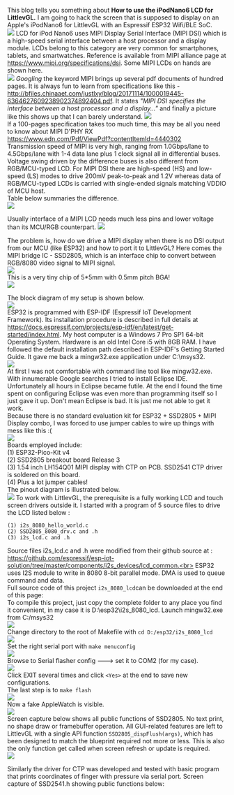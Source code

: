 This blog tells you something about **How to use the iPodNano6 LCD for LittlevGL.** I am going to hack the screen that is supposed to display on an Apple's iPodNano6 for LittlevGL with an Espressif ESP32 Wifi/BLE SoC.<br>
![](https://github.com/techtoys/blog/blob/master/assets/iPodNano6/Running_littlevGL.JPG)
LCD for iPod Nano6 uses MIPI Display Serial Interface (MIPI DSI) which is a high-speed serial interface between a host processor and a display module. LCDs belong to this category are very common for smartphones, tablets, and smartwatches. Reference is available from MIPI alliance page at https://www.mipi.org/specifications/dsi. Some MIPI LCDs on hands are shown here.<br>
![](https://github.com/techtoys/blog/blob/master/assets/iPodNano6/Some_mipi_displays.jpg)
*Googling* the keyword MIPI brings up several pdf documents of hundred pages. It is always fun to learn from specifications like this - http://bfiles.chinaaet.com/justlxy/blog/20171114/1000019445-6364627609238902374892404.pdf.
It states *"MIPI DSI specifies the interface between a host processor and a display..."* and finally a picture like this shows up that I can barely understand.
![](https://github.com/techtoys/blog/blob/master/assets/iPodNano6/mipi_IF.jpg)<br>
If a 100-pages specification takes too much time, this may be all you need to know about MIPI D'PHY RX<br>
https://www.edn.com/Pdf/ViewPdf?contentItemId=4440302<br>
Transmission speed of MIPI is very high, ranging from 1.0Gbps/lane to 4.5Gbps/lane with 1-4 data lane plus 1 clock signal all in differential buses. Voltage swing driven by the difference buses is also different from RGB/MCU-typed LCD. For MIPI DSI there are high-speed (HS) and low-speed (LS) modes to drive 200mV peak-to-peak and 1.2V whereas data of RGB/MCU-typed LCDs is carried with single-ended signals matching VDDIO of MCU host.<br>
Table below summaries the difference.<br>
![](https://github.com/techtoys/blog/blob/master/assets/iPodNano6/mipi_vs_conventional-LCD.jpg)<br>

Usually interface of a MIPI LCD needs much less pins and lower voltage than its MCU/RGB counterpart. 
![](https://github.com/techtoys/blog/blob/master/assets/iPodNano6/Pinout_compare.jpg)<br>

The problem is, how do we drive a MIPI display when there is no DSI output from our MCU (like ESP32) and how to port it to LittlevGL? Here comes the MIPI bridge IC - SSD2805, which is an interface chip to convert between RGB/8080 video signal to MIPI signal.<br> ![](https://github.com/techtoys/blog/blob/master/assets/iPodNano6/SSD2805_top.jpg)<br>
This is a very tiny chip of 5*5mm with 0.5mm pitch BGA!<br>
![](https://github.com/techtoys/blog/blob/master/assets/iPodNano6/SSD2805_bottom.jpg)

The block diagram of my setup is shown below.<br>
![](https://github.com/techtoys/blog/blob/master/assets/iPodNano6/block_diagram.jpg?raw=true)<br>
ESP32 is programmed with ESP-IDF (Espressif IoT Development Framework). Its installation procedure is described in full details at https://docs.espressif.com/projects/esp-idf/en/latest/get-started/index.html. My host computer is a Windows 7 Pro SP1 64-bit Operating System. Hardware is an old Intel Core i5 with 8GB RAM. I have followed the default installation path described in ESP-IDF's Getting Started Guide. It gave me back a mingw32.exe application under C:\msys32\.<br>
![](https://github.com/techtoys/blog/blob/master/assets/iPodNano6/mingw32_folders.jpg)<br>
At first I was not comfortable with command line tool like mingw32.exe. With innumerable Google searches I tried to install Eclipse IDE. Unfortunately all hours in Eclipse became futile. At the end I found the time spent on configuring Eclipse was even more than programming itself so I just gave it up. Don't mean Eclipse is bad. It is just me not able to get it work.<br>
Because there is no standard evaluation kit for ESP32 + SSD2805 + MIPI Display combo, I was forced to use jumper cables to wire up things with mess like this :(<br>
![](https://github.com/techtoys/blog/blob/master/assets/iPodNano6/messy_wireup.JPG)<br>
Boards employed include:<br>
(1) ESP32-Pico-Kit v4<br>
(2) SSD2805 breakout board Release 3 <br>
(3) 1.54 inch LH154Q01 MIPI display with CTP on PCB. SSD2541 CTP driver is soldered on this board.<br>
(4) Plus a lot jumper cables!<br>
The pinout diagram is illustrated below.<br>
![](https://github.com/techtoys/blog/blob/master/assets/iPodNano6/pinout_eps32_LCD.jpg)
To work with LittlevGL, the prerequisite is a fully working LCD and touch screen drivers outside it. I started with a program of 5 source files to drive the LCD listed below :<br>
```
(1) i2s_8080_hello_world.c
(2) SSD2805_8080_drv.c and .h
(3) i2s_lcd.c and .h
```
Source files i2s_lcd.c and .h were modified from their github source at :<br>
https://github.com/espressif/esp-iot-solution/tree/master/components/i2s_devices/lcd_common.<br>
ESP32 uses I2S module to write in 8080 8-bit parallel mode. DMA is used to queue command and data.<br>
Full source code of this project `i2s_8080_lcd`can be downloaded at the end of this page:<br>
To compile this project, just copy the complete folder to any place you find it convenient, in my case it is D:\esp32\i2s_8080_lcd. 
Launch mingw32.exe from C:/msys32<br>
![](https://github.com/techtoys/blog/blob/master/assets/iPodNano6/Launch_mingw32.jpg)<br>
Change directory to the root of Makefile with `cd D:/esp32/i2s_8080_lcd`<br>
![](https://github.com/techtoys/blog/blob/master/assets/iPodNano6/cd_i2s_8080_lcd_dir.jpg)<br>
Set the right serial port with `make menuconfig`<br>
![](https://github.com/techtoys/blog/blob/master/assets/iPodNano6/make_menuconfig.jpg)<br>
Browse to Serial flasher config ---> set it to COM2 (for my case).<br> 
![](https://github.com/techtoys/blog/blob/master/assets/iPodNano6/COM2_to_use.jpg)<br>
Click EXIT several times and click `<Yes>` at the end to save new configurations.<br>
The last step is to `make flash`<br>
![](https://github.com/techtoys/blog/blob/master/assets/iPodNano6/make_flash.jpg)<br>
Now a fake AppleWatch is visible.<br>
![](https://github.com/techtoys/blog/blob/master/assets/iPodNano6/AppleWatch.JPG)<br>
Screen capture below shows all public functions of SSD2805. No text print, no shape draw or framebuffer operation. All GUI-related features are left to LittlevGL with a single API function `SSD2805_dispFlush(args)`, which has been designed to match the blueprint required not more or less. This is also the only function get called when screen refresh or update is required.<br>
![](https://github.com/techtoys/blog/blob/master/assets/iPodNano6/SSD2805_8080_drv_h.jpg)<br>

Similarly the driver for CTP was developed and tested with basic program that prints coordinates of finger with pressure via serial port. Screen capture of SSD2541.h showing public functions below:<br>


